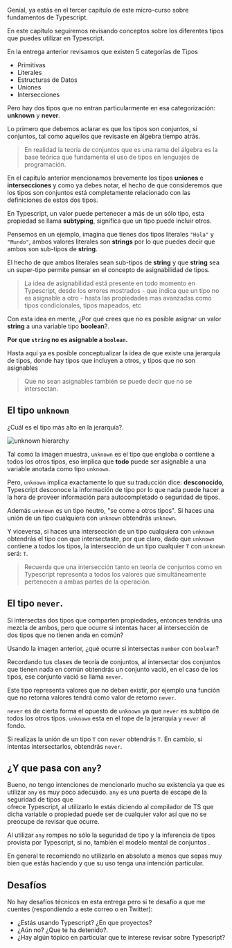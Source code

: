 Genial, ya estás en el tercer capítulo de este micro-curso sobre fundamentos de Typescript.

En este capítulo seguiremos revisando conceptos sobre los diferentes tipos que puedes utilizar en Typescript.

En la entrega anterior revisamos que existen 5 categorías de Tipos

- Primitivas
- Literales
- Estructuras de Datos
- Uniones
- Intersecciones

Pero hay dos tipos que no entran particularmente en esa categorización: **unknown** y **never**.

Lo primero que debemos aclarar es que los tipos son conjuntos, si conjuntos, tal como aquellos que revisaste en álgebra tiempo atrás.

> En realidad la teoría de conjuntos que es una rama del álgebra es la base teórica que fundamenta el uso de tipos en lenguajes de programación.

En el capítulo anterior mencionamos brevemente los tipos **uniones** e **intersecciones** y como ya debes notar, el hecho de que consideremos que los 
tipos son conjuntos está completamente relacionado con las definiciones de estos dos tipos.

En Typescript, un valor puede pertenecer a más de un sólo tipo, esta propiedad se llama **subtyping**, significa que un tipo puede incluir otros.

Pensemos en un ejemplo, imagina que tienes dos tipos literales `"Hola"` y `"Mundo"`, ambos valores literales son **strings** por lo que 
puedes decir que ambos son sub-tipos de **string**.

El hecho de que ambos literales sean sub-tipos de **string** y que **string** sea un super-tipo permite pensar en el concepto de asignabilidad de tipos.

> La idea de asignabilidad está presente en todo momento en Typescript, desde los errores mostrados - que indica que un tipo no es asignable a otro - hasta 
> las propiedades mas avanzadas como tipos condicionales, tipos mapeados, etc

Con esta idea en mente, ¿Por qué crees que no es posible asignar un valor **string** a una variable tipo **boolean**?.

**Por que `string` no es asignable a `boolean`.**

Hasta aquí ya es posible conceptualizar la idea de que existe una jerarquía de tipos, donde hay tipos que incluyen a otros, y tipos que no son asignables 

> Que no sean asignables también se puede decir que no se intersectan.

## El tipo `unknown`

¿Cuál es el tipo más alto en la jerarquía?.

![unknown hierarchy](https://res.cloudinary.com/matiasfha/image/upload/v1673575082/Screenshot_2023-01-12_at_22.57.19_ao1cwl.png)

Tal como la imagen muestra, `unknown` es el tipo que engloba o contiene a todos los otros tipos, eso implica que **todo** puede ser asignable a una variable 
anotada como tipo `unknown`.

Pero, `unknown` implica exactamente lo que su traducción dice: **desconocido**, Typescript desconoce la información de tipo por lo que nada puede 
hacer a la hora de proveer información para autocompletado o seguridad de tipos.

Además `unknown` es un tipo neutro, "se come a otros tipos". Si haces una unión de un tipo cualquiera con `unknown` obtendrás `unknown`.

Y viceversa, si haces una intersección de un tipo cualquiera con `unknown` obtendrás el tipo con que intersectaste, por que claro, dado que `unknown`
contiene a todos los tipos, la intersección de un tipo cualquier `T` con `unknown` será: `T`.

> Recuerda que una intersección tanto en teoría de conjuntos como en Typescript representa a todos los valores que simultáneamente pertenecen a ambas partes de la operación.

## El tipo `never`.

Si intersectas dos tipos que comparten propiedades, entonces tendrás una mezcla de ambos, pero que ocurre si intentas hacer al intersección de  
dos tipos que no tienen anda en común?

Usando la imagen anterior, ¿qué ocurre si intersectas `number` con `boolean`?

Recordando tus clases de teoría de conjuntos, al intersectar dos conjuntos que tienen nada en común obtendrás un conjunto vació, en el caso de los 
tipos, ese conjunto vació se llama `never`.

Este tipo representa valores que no deben existir, por ejemplo una función que no retorna valores tendrá como valor de retorno `never`.

`never` es de cierta forma el opuesto de `unknown` ya que `never` es subtipo de todos los otros tipos. `unknown` esta en el tope de la jerarquía y `never` al fondo. 

Si realizas la unión de un tipo `T` con  `never` obtendrás `T`. En cambio, si intentas intersectarlos, obtendrás `never`. 

## ¿Y que pasa con `any`?

Bueno, no tengo intenciones de mencionarlo mucho su existencia ya que es utilizar `any` es muy poco adecuado. `any` es una puerta de escape de la seguridad de tipos que  
ofrece Typescript, al utilizarlo le estás diciendo al compilador de TS que dicha variable o propiedad puede ser de cualquier valor así que no se preocupe de revisar que ocurre.

Al utilizar `any` rompes no sólo la seguridad de tipo y la inferencia de tipos provista por Typescript, si no, también el modelo mental de conjuntos .

En general te recomiendo no utilizarlo en absoluto a menos que sepas muy bien que estás haciendo y que su uso tenga una intención particular. 

## Desafíos 

No hay desafíos técnicos en esta entrega pero si te desafío a que me cuentes (respondiendo a este correo o en Twitter):
- ¿Estás usando Typescript? ¿En que proyectos?
- ¿Aún no? ¿Que te ha detenido?.
- ¿Hay algún tópico en particular que te interese revisar sobre Typescript?



